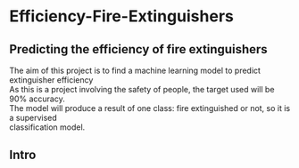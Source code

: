 <h1>Efficiency-Fire-Extinguishers</h>

<h2>Predicting the efficiency of fire extinguishers</h2>

<p>The aim of this project is to find a machine learning model to predict extinguisher efficiency<br>
   As this is a project involving the safety of people, the target used will be 90% accuracy.<br>
   The model will produce a result of one class: fire extinguished or not, so it is a supervised <br>
   classification model.             
</p>   

<h2>Intro</h2>



	